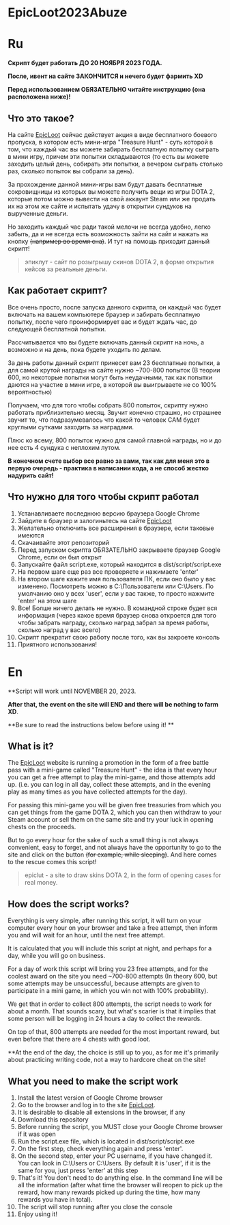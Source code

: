 # EpicLoot2023Abuze
# Ru
**Скрипт будет работать ДО 20 НОЯБРЯ 2023 ГОДА.**

**После, ивент на сайте ЗАКОНЧИТСЯ и нечего будет фармить XD**

**Перед использованием ОБЯЗАТЕЛЬНО читайте инструкцию (она расположена ниже)!**

## Что это такое?
На сайте [EpicLoot](https://epicloot.in) cейчас действует акция в виде бесплатного боевого пропуска, в котором есть мини-игра "Treasure Hunt" - суть которой в том, что каждый час вы можете забирать бесплатную попытку сыграть в мини игру, причем эти попытки складываются
(то есть вы можете заходить целый день, собирать эти попытки, а вечером сыграть столько раз, сколько попыток вы собрали за день). 

За прохождение данной мини-игры вам будут давать бесплатные сокровищницы из которых вы можете получить вещи из игры DOTA 2, 
которые потом можно вывести на свой аккаунт Steam или же продать их на этом же сайте и испытать удачу в открытии сундуков на вырученные деньги.


Но заходить каждый час ради такой мелочи не всегда удобно, легко забыть, да и не всегда есть возможность зайти на сайт и нажать на кнопку ~~(например во время сна)~~. И тут на помощь приходит данный скрипт!

> эпиклут - cайт по розыгрышу скинов DOTA 2, в форме открытия кейсов за реальные деньги.

## Как работает скрипт?
Все очень просто, после запуска данного скрипта, он каждый час будет включать на вашем компьютере браузер и забирать бесплатную попытку, после чего проинформирует вас и будет ждать час, до следующей бесплатной попытки.

Рассчитывается что вы будете включать данный скрипт на ночь, а возможно и на день, пока будете уходить по делам.

За день работы данный скрипт принесет вам 23 бесплатные попытки, а для самой крутой награды на сайте нужно ~700-800 попыток 
(В теории 600, но некоторые попытки могут быть неудачными, так как попытки даются на участие в мини игре, в которой вы выигрываете не со 100% вероятностью)

Получаем, что для того чтобы собрать 800 попыток, скрипту нужно работать приблизительно месяц. Звучит конечно страшно, но страшнее звучит то, что подразумевалось что какой то человек САМ будет круглыми сутками заходить за наградами. 

Плюс ко всему, 800 попыток нужно для самой главной награды, но и до нее есть 4 сундука с неплохим лутом.

**В конечном счете выбор все равно за вами, так как для меня это в первую очередь - практика в написании кода, а не способ жестко надурить сайт!**

## Что нужно для того чтобы скрипт работал
1. Устанавливаете последнюю версию браузера Google Chrome
2. Зайдите в браузер и залогиньтесь на сайте [EpicLoot](https://epicloot.in)
3. Желательно отключить все расширения в браузере, если таковые имеются
4. Скачаивайте этот репозиторий
5. Перед запуском скрипта ОБЯЗАТЕЛЬНО закрываете браузер Google Chrome, если он был открыт
6. Запускайте файл script.exe, который находится в dist/script/script.exe
7. На первом шаге еще раз все проверяете и нажимаете 'enter'
8. На втором шаге кажите имя пользователя ПК, если оно было у вас изменено. Посмотреть можно в С:\Пользователи или C:\Users. По умолчанию оно у всех 'user', если у вас также, то просто нажмите 'enter' на этом шаге
9. Все! Болше ничего делать не нужно. В командной строке будет вся информация (через какое время браузер снова откроется для того чтобы забрать награду, сколько наград забрал за время работы, сколько наград у вас всего)
10. Скрипт прекратит свою работу после того, как вы закроете консоль
11. Приятного использования!


# En
**Script will work until NOVEMBER 20, 2023.

**After that, the event on the site will END and there will be nothing to farm XD**.

**Be sure to read the instructions below before using it! **

## What is it?
The [EpicLoot](https://epicloot.in) website is running a promotion in the form of a free battle pass with a mini-game called "Treasure Hunt" - the idea is that every hour you can get a free attempt to play the mini-game, and those attempts add up.
(i.e. you can log in all day, collect these attempts, and in the evening play as many times as you have collected attempts for the day). 

For passing this mini-game you will be given free treasuries from which you can get things from the game DOTA 2, 
which you can then withdraw to your Steam account or sell them on the same site and try your luck in opening chests on the proceeds.


But to go every hour for the sake of such a small thing is not always convenient, easy to forget, and not always have the opportunity to go to the site and click on the button ~~(for example, while sleeping)~~. And here comes to the rescue comes this script!

> epiclut - a site to draw skins DOTA 2, in the form of opening cases for real money.

## How does the script works?
Everything is very simple, after running this script, it will turn on your computer every hour on your browser and take a free attempt, then inform you and will wait for an hour, until the next free attempt.

It is calculated that you will include this script at night, and perhaps for a day, while you will go on business.

For a day of work this script will bring you 23 free attempts, and for the coolest award on the site you need ~700-800 attempts 
(In theory 600, but some attempts may be unsuccessful, because attempts are given to participate in a mini game, in which you win not with 100% probability).

We get that in order to collect 800 attempts, the script needs to work for about a month. That sounds scary, but what's scarier is that it implies that some person will be logging in 24 hours a day to collect the rewards. 

On top of that, 800 attempts are needed for the most important reward, but even before that there are 4 chests with good loot.

**At the end of the day, the choice is still up to you, as for me it's primarily about practicing writing code, not a way to hardcore cheat on the site!

## What you need to make the script work
1. Install the latest version of Google Chrome browser
2. Go to the browser and log in to the site [EpicLoot](https://epicloot.in).
3. It is desirable to disable all extensions in the browser, if any
4. Download this repository
5. Before running the script, you MUST close your Google Chrome browser if it was open
6. Run the script.exe file, which is located in dist/script/script.exe
7. On the first step, check everything again and press 'enter'.
8. On the second step, enter your PC username, if you have changed it. You can look in C:\Users or C:\Users. By default it is 'user', if it is the same for you, just press 'enter' at this step
9. That's it! You don't need to do anything else. In the command line will be all the information (after what time the browser will reopen to pick up the reward, how many rewards picked up during the time, how many rewards you have in total).
10. The script will stop running after you close the console
11. Enjoy using it!
